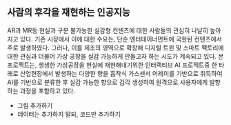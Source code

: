 ## 사람의 후각을 재현하는 인공지능

AR과 MR등 현실과 구분 불가능한 실감형 컨텐츠에 대한 사람들의 관심히 나날히 높아지고 있다. 기존 시장에서 이에 대한 수요는, 단순 엔터테이너먼트에 국한된 컨텐츠에서 주로 발생하였다. 그러나, 이를 제조의 영역으로 확장해 디지털 트윈 및 스마트 팩토리에 대한 관심과 더불어 가상 공장을 실감 가능하게 만들고자 하는 시도가 계속되고 있다.
본 프로젝트는, 생생한 가상공장을 현실에 재현해내기위한 인터랙티브 AI 프로젝트중 한 타래로 산업현장에서 발생하는 다양한 향을 흡착식 가스센서 어레이를 기반으로 취득하여 AI를 기반으로 분류한 후 실감 가능한 향으로 감각 생성하여 원격으로 사용자에게 발향하는 과정을 포함하고 있다.

- 그림 추가하기
- 데이터는 추가하지 말되, 코드만 추가하기
